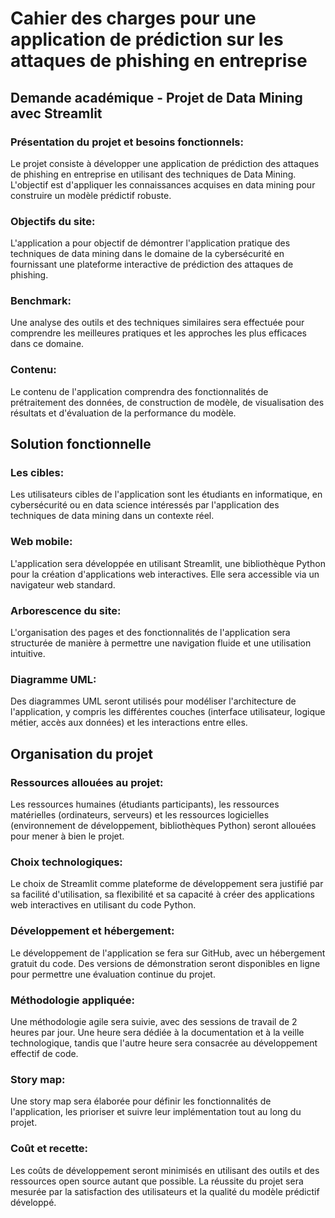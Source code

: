 # Cahier des charges pour une application de prédiction sur les attaques de phishing en entreprise

## Demande académique - Projet de Data Mining avec Streamlit

### Présentation du projet et besoins fonctionnels:
Le projet consiste à développer une application de prédiction des attaques de phishing en entreprise en utilisant des techniques de Data Mining. L'objectif est d'appliquer les connaissances acquises en data mining pour construire un modèle prédictif robuste.

### Objectifs du site:
L'application a pour objectif de démontrer l'application pratique des techniques de data mining dans le domaine de la cybersécurité en fournissant une plateforme interactive de prédiction des attaques de phishing.

### Benchmark:
Une analyse des outils et des techniques similaires sera effectuée pour comprendre les meilleures pratiques et les approches les plus efficaces dans ce domaine.

### Contenu:
Le contenu de l'application comprendra des fonctionnalités de prétraitement des données, de construction de modèle, de visualisation des résultats et d'évaluation de la performance du modèle.

## Solution fonctionnelle

### Les cibles:
Les utilisateurs cibles de l'application sont les étudiants en informatique, en cybersécurité ou en data science intéressés par l'application des techniques de data mining dans un contexte réel.

### Web mobile:
L'application sera développée en utilisant Streamlit, une bibliothèque Python pour la création d'applications web interactives. Elle sera accessible via un navigateur web standard.

### Arborescence du site:
L'organisation des pages et des fonctionnalités de l'application sera structurée de manière à permettre une navigation fluide et une utilisation intuitive.

### Diagramme UML:
Des diagrammes UML seront utilisés pour modéliser l'architecture de l'application, y compris les différentes couches (interface utilisateur, logique métier, accès aux données) et les interactions entre elles.

## Organisation du projet

### Ressources allouées au projet:
Les ressources humaines (étudiants participants), les ressources matérielles (ordinateurs, serveurs) et les ressources logicielles (environnement de développement, bibliothèques Python) seront allouées pour mener à bien le projet.

### Choix technologiques:
Le choix de Streamlit comme plateforme de développement sera justifié par sa facilité d'utilisation, sa flexibilité et sa capacité à créer des applications web interactives en utilisant du code Python.

### Développement et hébergement:
Le développement de l'application se fera sur GitHub, avec un hébergement gratuit du code. Des versions de démonstration seront disponibles en ligne pour permettre une évaluation continue du projet.

### Méthodologie appliquée:
Une méthodologie agile sera suivie, avec des sessions de travail de 2 heures par jour. Une heure sera dédiée à la documentation et à la veille technologique, tandis que l'autre heure sera consacrée au développement effectif de code.

### Story map:
Une story map sera élaborée pour définir les fonctionnalités de l'application, les prioriser et suivre leur implémentation tout au long du projet.

### Coût et recette:
Les coûts de développement seront minimisés en utilisant des outils et des ressources open source autant que possible. La réussite du projet sera mesurée par la satisfaction des utilisateurs et la qualité du modèle prédictif développé.

